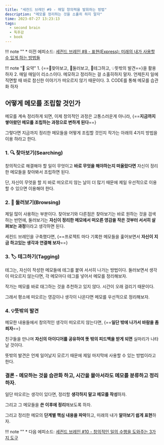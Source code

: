 ```yaml
---
title: "세컨드 브레인 #9 - 매일 창의력을 발휘하는 방법"
description: "메모를 정리하는 것을 소홀히 하지 말자"
time: 2023-07-27 13:23:13
tags:
  - second brain
  - 독후감
  - book
---
```


!!! note ""
    * 이전 에피소드: [세컨드 브레인 #8 - 표현(Express): 미래의 내가 사용할 수 있게 하는 방법들](/fromitive-diary/diary/2023-07-26-book)

!!! note "📌 요약"
    1. {==🥇찾아보고, 🥈둘러보고, 🥉테그하고, 💡뜻밖의 발견==}을 활용하자
    2. 매일 매일이 리소스이다. 메모하고 정리하는 걸 소홀히하지 말자. 언제든지 일에 직면할 때 바로 참신한 이야기가 떠오르지 않기 때문이다.
    3. CODE를 통해 메모를 습관화 하자


## 어떻게 메모를 조립할 것인가

메모를 계속 정리하게 되면, 이제 창의적인 과정은 고통스러운게 아니라, {==**지금까지 쌓아왔던 메모를 조립하는 과정으로 변하게 된다**==}

그렇다면 지금까지 정리한 메모들을 어떻게 조립할 것인지 작가는 아래의 4가지 방법을 이용 하라고 한다.

### 1. 🔍 찾아보기(Searching)

창의적으로 해결해야 할 일이 무엇이고 **바로 무엇을 해야하는지 떠올랐다면** 자신이 정리한 메모들을 찾아봐서 조립하면 된다.

단, 자신이 무엇을 할 지 바로 떠오르지 않는 날이 더 많기 때문에 제일 우선적으로 이용할 수 있으면 이용해야 한다.

### 2. 👀 둘러보기(Browsing)

제일 많이 사용하는 부분이다. 찾아보기와 다른점은 찾아보기는 바로 원하는 것을 검색하는 반먼에, 둘러보기는 **자신이 정리한 메모에서 떠오른 영감을 작은 것부터 서서히 살펴보는 과정**이라고 생각하면 된다.

세컨드 브레인을 구축했다면, {==프로젝트 마다 기록한 메모들을 훑어보면서 **자신이 지금 하고있는 생각과 연결해 보자**==}

### 3. 🏷️ 테그하기(Tagging)

테그는, 자신이 작성한 메모들에 테그를 붙여 서서히 나가는 방법이다. 둘러보면서 생각이 떠오르지 않는다면, 각 메모마다 테그를 넣어서 메모를 정리해보자.

작가는 메모를 바로 태그하는 것을 추천하고 있지 않다. 시간이 오래 걸리기 때문이다.

그래서 평소에 떠오르는 영감이나 생각이 나온다면 메모를 우선적으로 정리해보자.

### 4. 💡뜻밖의 발견

메모한 내용들에서 창의적인 생각이 떠오르지 않는다면, {==**일단 밖에 나가서 바람을 좀 쐬자**==}

친구들을 만나며 **자신의 아이디어를 공유하여 뜻 밖의 피드백을 받게 되면** 실마리가 나타날 것이다.

뜻밖의 발견은 언제 일어날지 모르기 때문에 제일 마지막에 사용할 수 있는 방법이라고 한다.

### 결론 - 메모하는 것을 습관화 하고, 시간을 몰아서라도 메모를 분류하고 정리하자.

일단 떠오르는 생각이 있다면, 정리할 **생각하지 말고 메모를 작성**하자.

그리고 그 메모들을 **쓴 이후에 정리**해보도록 하자.

그리고 정리한 메모의 **단계별 핵심 내용을 파악**하고, 미래의 내가 **알아보기 쉽게 표현**하자.

!!! note ""
    * 다음 에피소드: [세컨드 브레인 #10 - 창의적인 일의 수행을 도와주는 3가지 도구](/fromitive-diary/diary/2023-07-28-book)
